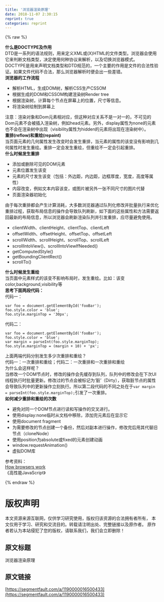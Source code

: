 ```yaml
---
title: '浏览器渲染原理' 
date: 2018-11-07 2:30:15
reprint: true
categories: reprint
---
```


{% raw %}
<p><strong>&#x4EC0;&#x4E48;&#x662F;DOCTYPE&#x53CA;&#x4F5C;&#x7528;</strong><br>DTD&#x662F;&#x4E00;&#x7CFB;&#x5217;&#x7684;&#x8BED;&#x6CD5;&#x89C4;&#x5219;&#xFF0C;&#x7528;&#x6765;&#x5B9A;&#x4E49;XML&#x6216;(X)HTML&#x7684;&#x6587;&#x4EF6;&#x7C7B;&#x578B;&#x3002;&#x6D4F;&#x89C8;&#x5668;&#x4F1A;&#x4F7F;&#x7528;&#x5B83;&#x6765;&#x5224;&#x65AD;&#x6587;&#x6863;&#x7C7B;&#x578B;&#xFF0C;&#x51B3;&#x5B9A;&#x4F7F;&#x7528;&#x4F55;&#x79CD;&#x534F;&#x8BAE;&#x6765;&#x89E3;&#x6790;&#xFF0C;&#x4EE5;&#x53CA;&#x5207;&#x6362;&#x6D4F;&#x89C8;&#x5668;&#x6A21;&#x5F0F;&#x3002;<br>DOCTYPE&#x662F;&#x7528;&#x6765;&#x58F0;&#x660E;&#x6587;&#x6863;&#x7C7B;&#x578B;&#x548C;DTD&#x89C4;&#x8303;&#x7684;&#xFF0C;&#x4E00;&#x4E2A;&#x4E3B;&#x8981;&#x7684;&#x4F5C;&#x7528;&#x662F;&#x6587;&#x4EF6;&#x7684;&#x5408;&#x6CD5;&#x6027;&#x9A8C;&#x8BC1;&#x3002;&#x5982;&#x679C;&#x6587;&#x4EF6;&#x4EE3;&#x7801;&#x4E0D;&#x5408;&#x6CD5;&#xFF0C;&#x90A3;&#x4E48;&#x6D4F;&#x89C8;&#x5668;&#x89E3;&#x6790;&#x65F6;&#x4FBF;&#x4F1A;&#x51FA;&#x4E00;&#x4E9B;&#x5DEE;&#x9519;&#x3002;<br><strong>&#x6D4F;&#x89C8;&#x5668;&#x7684;&#x5DE5;&#x4F5C;&#x6D41;&#x7A0B;</strong></p><ul><li>&#x89E3;&#x6790;HTML&#xFF0C;&#x751F;&#x6210;DOM&#x6811;&#xFF0C;&#x89E3;&#x6790;CSS&#x751F;&#x4EA7;CSSOM</li><li>&#x6839;&#x636E;&#x751F;&#x6210;&#x7684;DOM&#x548C;CSSOM&#x6784;&#x5EFA;&#x6E32;&#x67D3;&#x6811;Render tree</li><li>&#x6839;&#x636E;&#x6E32;&#x67D3;&#x6811;&#xFF0C;&#x8BA1;&#x7B97;&#x6BCF;&#x4E2A;&#x8282;&#x70B9;&#x5728;&#x5C4F;&#x5E55;&#x4E0A;&#x7684;&#x4F4D;&#x7F6E;&#xFF0C;&#x5C3A;&#x5BF8;&#x7B49;&#x4FE1;&#x606F;&#x3002;</li><li>&#x5C06;&#x6E32;&#x67D3;&#x6811;&#x7ED8;&#x5236;&#x5230;&#x5C4F;&#x5E55;&#x4E0A;</li></ul><p>&#x6CE8;&#x610F;&#xFF1A;&#x6E32;&#x67D3;&#x5BF9;&#x8C61;&#x548C;Dom&#x5143;&#x7D20;&#x76F8;&#x5BF9;&#x5E94;&#xFF0C;&#x4F46;&#x8FD9;&#x79CD;&#x5BF9;&#x5E94;&#x5173;&#x7CFB;&#x4E0D;&#x662F;&#x4E00;&#x5BF9;&#x4E00;&#x7684;&#xFF0C;&#x4E0D;&#x53EF;&#x89C1;&#x7684;Dom&#x5143;&#x7D20;&#x4E0D;&#x4F1A;&#x88AB;&#x63D2;&#x5165;&#x6E32;&#x67D3;&#x6811;&#xFF0C;&#x4F8B;&#x5982;head&#x5143;&#x7D20;&#x3002;&#x53E6;&#x5916;&#xFF0C;display&#x5C5E;&#x6027;&#x4E3A;none&#x7684;&#x5143;&#x7D20;&#x4E5F;&#x4E0D;&#x4F1A;&#x5728;&#x6E32;&#x67D3;&#x6811;&#x4E2D;&#x51FA;&#x73B0;&#xFF08;visibility&#x5C5E;&#x6027;&#x4E3A;hidden&#x7684;&#x5143;&#x7D20;&#x5C06;&#x51FA;&#x73B0;&#x5728;&#x6E32;&#x67D3;&#x6811;&#x4E2D;&#xFF09;&#x3002;<br><strong>&#x91CD;&#x6392;(reflow)&#x548C;&#x91CD;&#x7ED8;(repaint)</strong><br>&#x5F53;&#x9875;&#x9762;&#x5143;&#x7D20;&#x7684;&#x51E0;&#x4F55;&#x5C5E;&#x6027;&#x53D1;&#x751F;&#x6539;&#x53D8;&#x65F6;&#x4F1A;&#x53D1;&#x751F;&#x91CD;&#x6392;&#xFF0C;&#x5F53;&#x5143;&#x7D20;&#x7684;&#x5C5E;&#x6027;&#x7684;&#x8BE5;&#x53D8;&#x6CA1;&#x6709;&#x5F71;&#x54CD;&#x5230;&#x51E0;&#x4F55;&#x5C5E;&#x6027;&#x65F6;&#x53D1;&#x751F;&#x91CD;&#x7ED8;&#x3002;&#x91CD;&#x6392;&#x4E00;&#x5B9A;&#x4F1A;&#x53D1;&#x751F;&#x91CD;&#x7ED8;&#xFF0C;&#x4F46;&#x91CD;&#x7ED8;&#x4E0D;&#x4E00;&#x5B9A;&#x4F1A;&#x5F15;&#x8D77;&#x91CD;&#x6392;&#x3002;<br><strong>&#x4EC0;&#x4E48;&#x65F6;&#x5019;&#x53D1;&#x751F;&#x91CD;&#x6392;</strong></p><ul><li>&#x6DFB;&#x52A0;&#x6216;&#x5220;&#x9664;&#x53EF;&#x89C1;&#x7684;DOM&#x5143;&#x7D20;</li><li>&#x5143;&#x7D20;&#x4F4D;&#x7F6E;&#x53D1;&#x751F;&#x8BE5;&#x53D8;</li><li>&#x5143;&#x7D20;&#x7684;&#x5C3A;&#x5BF8;&#x53D1;&#x751F;&#x8BE5;&#x53D8;&#xFF08;&#x5305;&#x62EC;&#xFF1A;&#x5916;&#x8FB9;&#x8DDD;&#xFF0C;&#x5185;&#x8FB9;&#x8DDD;&#xFF0C;&#x8FB9;&#x6846;&#x539A;&#x5EA6;&#xFF0C;&#x5BBD;&#x5EA6;&#xFF0C;&#x9AD8;&#x5EA6;&#x7B49;&#x5C5E;&#x6027;&#xFF09;</li><li>&#x5185;&#x5BB9;&#x6539;&#x53D8;&#xFF0C;&#x4F8B;&#x5982;&#x6587;&#x672C;&#x5185;&#x5BB9;&#x8BE5;&#x53D8;&#xFF0C;&#x6216;&#x56FE;&#x7247;&#x88AB;&#x53E6;&#x5916;&#x4E00;&#x5F20;&#x4E0D;&#x540C;&#x5C3A;&#x5BF8;&#x7684;&#x56FE;&#x7247;&#x4EE3;&#x66FF;</li><li>&#x9875;&#x9762;&#x6E32;&#x67D3;&#x5668;&#x521D;&#x59CB;&#x5316;</li></ul><p>&#x7531;&#x4E8E;&#x6BCF;&#x6B21;&#x91CD;&#x6392;&#x90FD;&#x4F1A;&#x4EA7;&#x751F;&#x8BA1;&#x7B97;&#x6D88;&#x8017;&#xFF0C;&#x5927;&#x591A;&#x6570;&#x6D4F;&#x89C8;&#x5668;&#x901A;&#x8FC7;&#x961F;&#x5217;&#x5316;&#x4FEE;&#x6539;&#x5E76;&#x6279;&#x91CF;&#x6267;&#x884C;&#x6765;&#x4F18;&#x5316;&#x91CD;&#x6392;&#x8FC7;&#x7A0B;&#xFF0C;&#x83B7;&#x53D6;&#x5E03;&#x5C40;&#x4FE1;&#x606F;&#x7684;&#x64CD;&#x4F5C;&#x4F1A;&#x5BFC;&#x81F4;&#x961F;&#x5217;&#x5237;&#x65B0;&#xFF0C;&#x5982;&#x4E0B;&#x9762;&#x7684;&#x8FD9;&#x4E9B;&#x5C5E;&#x6027;&#x548C;&#x65B9;&#x6CD5;&#x9700;&#x8981;&#x8FD4;&#x56DE;&#x6700;&#x65B0;&#x7684;&#x5E03;&#x5C40;&#x4FE1;&#x606F;&#xFF0C;&#x6240;&#x4EE5;&#x6D4F;&#x89C8;&#x5668;&#x4F1A;&#x5237;&#x65B0;&#x6E32;&#x67D3;&#x961F;&#x5217;&#x5E76;&#x5F15;&#x53D1;&#x91CD;&#x6392;&#xFF0C;&#x5E94;&#x5C3D;&#x91CF;&#x907F;&#x514D;&#x4F7F;&#x7528;&#x3002;</p><ul><li>clientWidth&#x3001;clientHeight&#x3001;clientTop&#x3001;clientLeft</li><li>offsetWidth&#x3001;offsetHeight&#x3001;offsetTop&#x3001;offsetLeft</li><li>scrollWidth&#x3001;scrollHeight&#x3001;scrollTop&#x3001;scrollLeft</li><li>scrollIntoView()&#x3001;scrollIntoViewIfNeeded()</li><li>getComputedStyle()</li><li>getBoundingClientRect()</li><li>scrollTo()</li></ul><p><strong>&#x4EC0;&#x4E48;&#x65F6;&#x5019;&#x53D1;&#x751F;&#x91CD;&#x7ED8;</strong><br>&#x5F53;&#x9875;&#x9762;&#x4E2D;&#x5143;&#x7D20;&#x6837;&#x5F0F;&#x7684;&#x8BE5;&#x53D8;&#x4E0D;&#x5F71;&#x54CD;&#x5E03;&#x5C40;&#x65F6;&#xFF0C;&#x53D1;&#x751F;&#x91CD;&#x7ED8;&#x3002;&#x6BD4;&#x5982;&#xFF1A;&#x8BE5;&#x53D8;color,background,visibility&#x7B49;<br><strong>&#x601D;&#x8003;&#x4E0B;&#x9762;&#x4E24;&#x6BB5;&#x4EE3;&#x7801;&#xFF1A;</strong><br>&#x4EE3;&#x7801;&#x4E00;&#xFF1A;</p><div class="widget-codetool" style="display:none"><div class="widget-codetool--inner"><span class="selectCode code-tool" data-toggle="tooltip" data-placement="top" title="" data-original-title="&#x5168;&#x9009;"></span> <span type="button" class="copyCode code-tool" data-toggle="tooltip" data-placement="top" data-clipboard-text="var foo = document.getElementById(&apos;fooBar&apos;);
foo.style.color = &apos;blue&apos;;
foo.style.marginTop = &apos;30px&apos;;" title="" data-original-title="&#x590D;&#x5236;"></span> <span type="button" class="saveToNote code-tool" data-toggle="tooltip" data-placement="top" title="" data-original-title="&#x653E;&#x8FDB;&#x7B14;&#x8BB0;"></span></div></div><pre class="hljs dart"><code><span class="hljs-keyword">var</span> foo = <span class="hljs-built_in">document</span>.getElementById(<span class="hljs-string">&apos;fooBar&apos;</span>);
foo.style.color = <span class="hljs-string">&apos;blue&apos;</span>;
foo.style.marginTop = <span class="hljs-string">&apos;30px&apos;</span>;</code></pre><p>&#x4EE3;&#x7801;&#x4E8C;&#xFF1A;</p><div class="widget-codetool" style="display:none"><div class="widget-codetool--inner"><span class="selectCode code-tool" data-toggle="tooltip" data-placement="top" title="" data-original-title="&#x5168;&#x9009;"></span> <span type="button" class="copyCode code-tool" data-toggle="tooltip" data-placement="top" data-clipboard-text="var foo = document.getElementById(&apos;fooBar&apos;);
foo.style.color = &apos;blue&apos;;
var margin = parseInt(foo.style.marginTop);
foo.style.marginTop = (margin + 10) + &apos;px&apos;;" title="" data-original-title="&#x590D;&#x5236;"></span> <span type="button" class="saveToNote code-tool" data-toggle="tooltip" data-placement="top" title="" data-original-title="&#x653E;&#x8FDB;&#x7B14;&#x8BB0;"></span></div></div><pre class="hljs javascript"><code><span class="hljs-keyword">var</span> foo = <span class="hljs-built_in">document</span>.getElementById(<span class="hljs-string">&apos;fooBar&apos;</span>);
foo.style.color = <span class="hljs-string">&apos;blue&apos;</span>;
<span class="hljs-keyword">var</span> margin = <span class="hljs-built_in">parseInt</span>(foo.style.marginTop);
foo.style.marginTop = (margin + <span class="hljs-number">10</span>) + <span class="hljs-string">&apos;px&apos;</span>;</code></pre><p>&#x4E0A;&#x9762;&#x4E24;&#x7AEF;&#x4EE3;&#x7801;&#x5206;&#x522B;&#x53D1;&#x751F;&#x591A;&#x5C11;&#x6B21;&#x91CD;&#x6392;&#x548C;&#x91CD;&#x7ED8;&#xFF1F;<br>&#x4EE3;&#x7801;&#x4E00;&#xFF1A;&#x4E00;&#x6B21;&#x91CD;&#x6392;&#x548C;&#x91CD;&#x7ED8;&#xFF1B;&#x4EE3;&#x7801;&#x4E8C;&#xFF1A;&#x4E00;&#x6B21;&#x91CD;&#x6392;&#x548C;&#x4E00;&#x6B21;&#x91CD;&#x6392;&#x548C;&#x91CD;&#x7ED8;<br>&#x4E3A;&#x4EC0;&#x4E48;&#x4F1A;&#x8FD9;&#x6837;&#x5462;&#xFF1F;<br>&#x5F53;&#x4FEE;&#x6539;&#x4E00;&#x4E2A;DOM&#x8282;&#x70B9;&#x65F6;&#xFF0C;&#x4FEE;&#x6539;&#x7684;&#x64CD;&#x4F5C;&#x4F1A;&#x5148;&#x7F13;&#x5B58;&#x5230;&#x961F;&#x5217;&#xFF0C;&#x961F;&#x5217;&#x4E2D;&#x7684;&#x4FEE;&#x6539;&#x4F1A;&#x5728;&#x4E0B;&#x6B21;UI&#x7EBF;&#x7A0B;&#x6267;&#x884C;&#x65F6;&#x6279;&#x91CF;&#x66F4;&#x65B0;&#x3002;&#x4FEE;&#x6539;&#x8FC7;&#x7684;&#x8282;&#x70B9;&#x4F1A;&#x88AB;&#x6807;&#x8BB0;&#x4E3A;&#x2018;&#x810F;&#x2019;&#xFF08;Dirty&#xFF09;&#xFF0C;&#x83B7;&#x53D6;&#x810F;&#x8282;&#x70B9;&#x7684;&#x5C5E;&#x6027;&#x4F1A;&#x5BFC;&#x81F4;&#x961F;&#x5217;&#x4E2D;&#x7684;&#x66F4;&#x65B0;&#x64CD;&#x4F5C;&#x7ACB;&#x523B;&#x6267;&#x884C;&#x3002;&#x6240;&#x4EE5;&#x7B2C;&#x4E8C;&#x6BB5;&#x4EE3;&#x7801;&#x7684;&#x4E0D;&#x540C;&#x4E4B;&#x5904;&#x5728;&#x4E8E;<code>var margin = parseInt(foo.style.marginTop);</code>&#x5F15;&#x53D1;&#x4E86;&#x4E00;&#x6B21;&#x91CD;&#x6392;&#x3002;<br><strong>&#x5982;&#x4F55;&#x51CF;&#x5C11;&#x91CD;&#x6392;&#x548C;&#x91CD;&#x7ED8;&#x7684;&#x6B21;&#x6570;</strong></p><ul><li>&#x907F;&#x514D;&#x5BF9;&#x540C;&#x4E00;&#x4E2A;DOM&#x8282;&#x70B9;&#x8FDB;&#x884C;&#x8BFB;&#x548C;&#x5199;&#x64CD;&#x4F5C;&#x7684;&#x4EA4;&#x53C9;&#x8FDB;&#x884C;&#x3002;</li><li>&#x4F7F;&#x7528;display:none&#x4E34;&#x65F6;&#x4ECE;&#x6587;&#x6863;&#x4E2D;&#x79FB;&#x9664;&#xFF0C;&#x6DFB;&#x52A0;&#x5B8C;&#x5143;&#x7D20;&#x540E;&#x5728;&#x663E;&#x793A;&#x5B83;</li><li>&#x4F7F;&#x7528;document fragment</li><li>&#x4E3A;&#x9700;&#x8981;&#x4FEE;&#x6539;&#x7684;&#x8282;&#x70B9;&#x521B;&#x5EFA;&#x4E00;&#x4E2A;&#x5907;&#x4EFD;&#xFF0C;&#x7136;&#x540E;&#x5BF9;&#x526F;&#x672C;&#x8FDB;&#x884C;&#x64CD;&#x4F5C;&#xFF0C;&#x4FEE;&#x6539;&#x5B8C;&#x540E;&#x7528;&#x5176;&#x4EE3;&#x66FF;&#x65E7;&#x8282;&#x70B9;&#xFF08;cloneNode&#xFF09;</li><li>&#x4F7F;&#x7528;position&#x4E3A;absolute&#x6216;fixed&#x7684;&#x5143;&#x7D20;&#x521B;&#x5EFA;&#x52A8;&#x753B;</li><li>window.requestAnimation()</li><li>&#x865A;&#x62DF;DOM&#x5E93;</li></ul><p>&#x53C2;&#x8003;&#x8D44;&#x6599;&#xFF1A;<br><a href="https://taligarsiel.com/Projects/howbrowserswork1.htm" rel="nofollow noreferrer" target="_blank">How browsers work</a><br>&#x300A;&#x9AD8;&#x6027;&#x80FD;JavaScript&#x300B;</p>
{% endraw %}

# 版权声明
本文资源来源互联网，仅供学习研究使用，版权归该资源的合法拥有者所有，
本文仅用于学习、研究和交流目的。转载请注明出处、完整链接以及原作者。
原作者若认为本站侵犯了您的版权，请联系我们，我们会立即删除！

## 原文标题
浏览器渲染原理

## 原文链接
[https://segmentfault.com/a/1190000016500433](https://segmentfault.com/a/1190000016500433)

